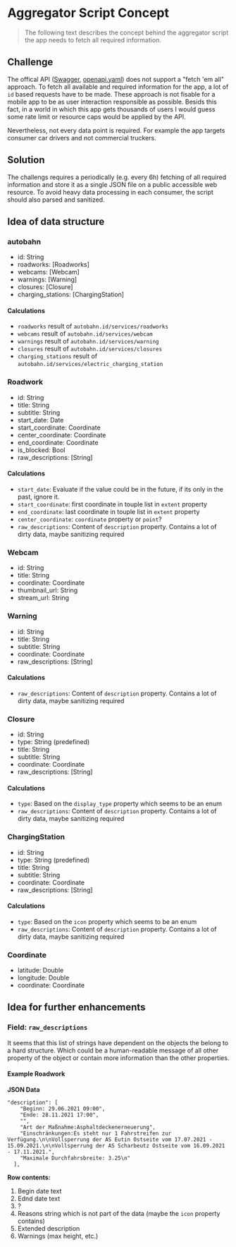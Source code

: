 # Aggregator Script Concept
> The following text describes the concept behind the aggregator script the app needs to fetch all required information.

## Challenge
The offical API ([Swagger](https://autobahn.api.bund.dev), [openapi.yaml](https://autobahn.api.bund.dev/openapi.yaml)) does not support a "fetch 'em all" approach. To fetch all available and required information for the app, a lot of `id` based requests have to be made. These approach is not fisable for a mobile app to be as user interaction responsible as possible. Besids this fact, in a world in which this app gets thousands of users I would guess some rate limit or resource caps would be applied by the API.

Nevertheless, not every data point is required. For example the app targets consumer car drivers and not commercial truckers.

## Solution
The challengs requires a periodically (e.g. every 6h) fetching of all required information and store it as a single JSON file on a public accessible web resource. To avoid heavy data processing in each consumer, the script should also parsed and sanitized. 

## Idea of data structure

### autobahn
- id: String
- roadworks: [Roadworks]
- webcams: [Webcam]
- warnings: [Warning]
- closures: [Closure]
- charging_stations: [ChargingStation]

#### Calculations
- `roadworks` result of `autobahn.id/services/roadworks`
- `webcams` result of `autobahn.id/services/webcam`
- `warnings` result of `autobahn.id/services/warning`
- `closures` result of `autobahn.id/services/closures`
- `charging_stations` result of `autobahn.id/services/electric_charging_station`

### Roadwork
- id: String
- title: String
- subtitle: String
- start_date: Date
- start_coordinate: Coordinate
- center_coordinate: Coordinate
- end_coordinate: Coordinate
- is_blocked: Bool
- raw_descriptions: [String]

#### Calculations
- `start_date`: Evaluate if the value could be in the future, if its only in the past, ignore it.
- `start_coordinate`: first coordinate in touple list in `extent` property
- `end_coordinate`: last coordinate in touple list in `extent` property
- `center_coordinate`: `coordinate`  property or `point`?
- `raw_descriptions`: Content of `description` property. Contains a lot of dirty data, maybe sanitizing required

### Webcam
 - id: String
 - title: String
 - coordinate: Coordinate
 - thumbnail_url: String
 - stream_url: String

 ### Warning
 - id: String
 - title: String
 - subtitle: String
 - coordinate: Coordinate
 - raw_descriptions: [String]

 #### Calculations
- `raw_descriptions`: Content of `description` property. Contains a lot of dirty data, maybe sanitizing required

### Closure
 - id: String
 - type: String (predefined)
 - title: String
 - subtitle: String
 - coordinate: Coordinate
 - raw_descriptions: [String]

 #### Calculations
- `type`: Based on the `display_type` property which seems to be an enum
- `raw_descriptions`: Content of `description` property. Contains a lot of dirty data, maybe sanitizing required

### ChargingStation
 - id: String
 - type: String (predefined)
 - title: String
 - subtitle: String
 - coordinate: Coordinate
 - raw_descriptions: [String]

  #### Calculations
- `type`: Based on the `icon` property which seems to be an enum
- `raw_descriptions`: Content of `description` property. Contains a lot of dirty data, maybe sanitizing required

### Coordinate
- latitude: Double
- longitude: Double
- coordinate: Coordinate

## Idea for further enhancements
### Field: `raw_descriptions`
It seems that this list of strings have dependent on the objects the belong to a hard structure. Which could be a human-readable message of all other property of the object or contain more information than the other properties.

#### Example Roadwork

**JSON Data**
```
"description": [
    "Beginn: 29.06.2021 09:00",
    "Ende: 28.11.2021 17:00",
    "",
    "Art der Maßnahme:Asphaltdeckenerneuerung",
    "Einschränkungen:Es steht nur 1 Fahrstreifen zur Verfügung.\n\nVollsperrung der AS Eutin Ostseite vom 17.07.2021 - 15.09.2021.\n\nVollsperrung der AS Scharbeutz Ostseite vom 16.09.2021 - 17.11.2021.",
    "Maximale Durchfahrsbreite: 3.25\n"
  ],
```

**Row contents:**
1. Begin date text
2. Ednd date text
3. ?
4. Reasons string which is not part of the data (maybe the `icon` property contains)
5. Extended description
6. Warnings (max height, etc.)
